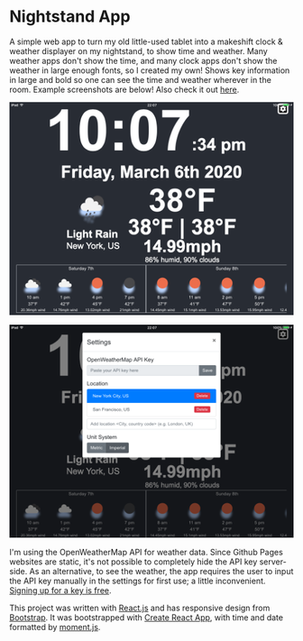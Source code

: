 # Nightstand App

A simple web app to turn my old little-used tablet into a makeshift clock & weather displayer on my nightstand, to show time and weather.  Many weather apps don't show the time, and many clock apps don't show the weather in large enough fonts, so I created my own! Shows key information in large and bold so one can see the time and weather wherever in the room. Example screenshots are below! Also check it out [here](https://sharonchoong.github.io/nightstand/).

![Nightstand display](/images/nightstand.png)

![Changing settings](/images/settings.png)

I'm using the OpenWeatherMap API for weather data.  Since Github Pages websites are static, it's not possible to completely hide the API key server-side.  As an alternative, to see the weather, the app requires the user to input the API key manually in the settings for first use; a little inconvenient.  [Signing up for a key is free](https://openweathermap.org/api).

This project was written with [React.js](https://reactjs.org/) and has responsive design from [Bootstrap](https://getbootstrap.com). It was bootstrapped with [Create React App](https://github.com/facebook/create-react-app), with time and date formatted by [moment.js](https://momentjs.com/).

